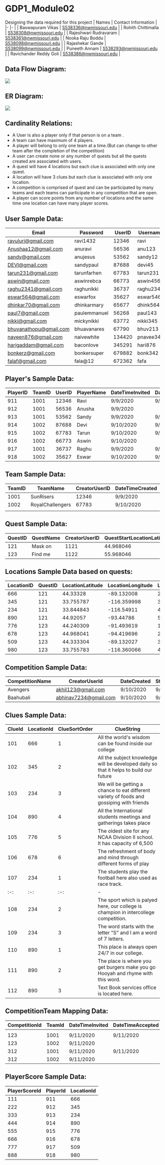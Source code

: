 # GDP1_Module02
Designing the data required for this project
| Names 	| Contact Information 	|
|-	|-	|
| Baswapuram Vikas 	| S538336@nwmissouri.edu 	|
| Rohith Chittimalla 	| S538308@nwmissouri.edu 	|
| Rajeshwari Rudravaram 	| S538361@nwmissouri.edu 	|
| Nooka Raju Boddu 	| S538098@nwmissouri.edu 	|
| Rajashekar Gande 	| S538099@nwmissouri.edu 	|
| Puneeth Annam 	| S538293@nwmissouri.edu 	|
| Ravichander Reddy Goli 	| S538386@nwmissouri.edu 	|

## Data Flow Diagram:
<img src="Images\new_data.png">

## ER Diagram:
<img src="Images\final_ERD.jpeg">

## Cardinality Relations:

- A User is also a player only if that person is on a team .
- A team can have maximum of 4 players.
- A player will belong to only one team at a time.(But can change to other team after the completion of the competition)
- A user can create none or any number of quests but all the quests created are associated with users.
- A quest will have 4 locations but each clue is associated with only one quest.
- A location will have 3 clues but each clue is associated with only one location.
- A competition is comprised of quest and can be participated by many teams and each teams can participate in any competition that are open.
- A player can score points from any number of locations and the same time one location can have many player scores.



## User Sample Data:

| Email                  | Password     | UserID | Username  | DateCreated  | DateLastAccessed   |
|------------------------|--------------|--------|-----------|--------------|--------------------|
| ravuluri@gmail.com     | ravi1432     | 12346  | ravi      | 9/8/2020     | 9/8/2020           |
| Anushaa12@gmail.com    | anuravi      | 56536  | anu123    | 9/8/2020     | 9/8/2020           |
| sandy@gmail.com        | anujesus     | 53562  | sandy12   | 9/8/2020     | 9/8/2020           |
| DEVI@gmail.com         | sandypaul    | 87688  | devi45    | 9/8/2020     | 9/8/2020           |
| tarun231@gmail.com     | tarunfarhen  | 67783  | tarun231  | 9/11/2020    | 9/11/2020          |
| aswin@gmail.com        | aswinrebca   | 66773  | aswin456  | 9/11/2020    | 9/11/2020          |
| raghu2341@gmail.com    | raghunikki   | 36737  | raghu2341 | 9/8/2020     | 9/10/2020          |
| eswar564@gmail.com     | eswarfox     | 35627  | eswar546  | 9/8/2020     | 9/8/2020           |
| dhinkar70@gmail.com    | dhinkarmary  | 65677  | dhink564  | 9/8/2020     | 9/9/2020           |
| paul7@gmail.com        | paulemmanuel | 56268  | paul143   | 9/8/2020     | 9/8/2020           |
| nikki@gmail.com        | mickynikki   | 63772  | nikki345  | 9/9/2020     | 9/8/2020           |
| bhuvanathopu@gmail.com | bhuavanares  | 67790  | bhuv213   | 9/10/2020    | 9/7/2020           |
| naveen876@gmail.com    | naivewhite   | 134420 | pnavee345 | 9/8/2020     | 9/8/2020           |
| harigaddam@gmail.com   | baconlove    | 345291 | hari876   | 9/10/2020    | 9/9/2020           |
| bonkerz@gmail.com      | bonkersuper  | 679882 | bonk342   | 9/8/2020     | 9/10/2020          |
| falaf@gmail.com        | fala@12      | 672362 | fafa      | 9/8/2020     | 9/8/2020           |

## Player's Sample Data:

| PlayerID  | TeamID  | UserID  | PlayerName  | DateTimeInvited  | DateTimeAccepted  | DateTimeRejected  | DateTimeDeleted  |
|-----------|---------|---------|-------------|------------------|-------------------|-------------------|------------------|
| 911       | 1001  | 12346   | Ravi        | 9/9/2020         | 9/10/2020         |                   |                  |
| 912       | 1001  | 56536   | Anusha      | 9/9/2020         |                   | 9/13/2020         |                  |
| 913       | 1001  | 53562   | Sandy       | 9/9/2020         | 9/10/2020         |                   |                  |
| 914       | 1002 | 87688   | Devi        | 9/10/2020        | 9/12/2020         |                   |                  |
| 915       | 1002 | 67783   | Tarun       | 9/10/2020        | 9/10/2020         |                   |                  |
| 916       | 1002 | 66773   | Aswin       | 9/10/2020        |                   | 9/10/2020         |                  |
| 917       | 1001 | 36737   | Raghu       | 9/9/2020         | 9/10/2020         |                   |                  |
| 918       | 1002 | 35627   | Eswar       | 9/10/2020        | 9/11/2020         |                   |                  |

## Team Sample Data:

| TeamID  | TeamName         |  CreatorUserID  | DateTimeCreated  |  DateTimeLastEdited  |
|---------|------------------|-----------------|------------------|----------------------|
| 1001  | SunRisers        | 12346           | 9/9/2020         | 9/10/2020            |
| 1002 | RoyalChallengers | 67783           | 9/10/2020        | 9/10/2020            |
|         |                  |                 |                  |                      |

## Quest Sample Data:

| QuestID  | QuestName  |  CreatorUserID  |  QuestStartLocationLatitude   |  QuestStartLocationLongitude   | DateCreated  |  DateLastAccessed  |
|----------|------------|-----------------|-------------------------------|--------------------------------|--------------|--------------------|
|      121 |    Mask on |            1121 |                     44.968046 |                     -94.420307 |    6/11/2020 |          6/11/2020 |
|      123 |    Find me |            1122 |                     55.968046 |                     -64.420307 |   10/11/2020 |         13/11/2020 |


## Locations Sample Data based on quests:

| LocationID  | QuestID  | LocationLatitude  | LocationLongitude  | LocationValue  |
|-------------|----------|-------------------|--------------------|----------------|
|         666 |      121 |          44.33328 |         -89.132008 |             20 |
|         345 |      121 |         33.755787 |        -116.359998 |             30 |
|         234 |      121 |         33.844843 |         -116.54911 |             40 |
|         890 |      121 |          44.92057 |          -93.44786 |             50 |
|         776 |      123 |         44.240309 |         -91.493619 |             10 |
|         678 |      123 |         44.968041 |         -94.419696 |             25 |
|         509 |      123 |         44.333304 |         -89.132027 |             35 |
|         980 |      123 |         33.755783 |        -116.360066 |             40 |

## Competition Sample Data:

| CompetitionName   	| CreatorUserId   	| DateCreated 	| StartDateTime 	| EndDateTime 	| QuestID 	|
|-	|-	|-	|-	|-	|-	|
| Avengers 	| akhil123@gmail.com 	| 9/10/2020 	| 9/11/2020 	| 9/18/2020 	| 115 	|
| Baahubali 	| abhinav7234@gmail.com 	| 9/10/2020 	| 9/11/2020 	| 9/18/2020 	| 118 	|

## Clues Sample Data:

| ClueId  	| LocationId 	 | ClueSortOrder   	 | ClueString   	|
|-	|-	|-	|-	|
| 101 	| 666 	| 1 	| All the world's wisdom can be found inside our college |
| 102 	| 345 	| 2 	| All the subject knowledge will be developed daily so that it helps to build our future |
| 103 	| 234 	| 3 	| We will be getting a chance to eat different variety of foods and gossiping with friends |
| 104 	| 890 	| 4 	| All the International students meetings and gatherings takes place |
| 105 	| 776 	| 5 	| The oldest site for any NCAA Division II school. It has capacity of 6,500 |
| 106 	| 678 	| 6 	| The refreshment of body and mind through different forms of play |
| 107 	| 234 	| 1 	| The students   play the football here also used as race track. 	|
|:-:	|:-:	|:-:	|-	|
| 108 	| 234 	| 2 	| The sport which is   palyed here, our college is champion in intercollege competition. 	|
| 109 	| 234 	| 3 	| The word starts with   the letter "S" and I am a word of 7 letters. 	|
| 110 	| 890 	| 1 	| This place is always   open 24/7 in our college. 	|
| 111 	| 890 	| 2 	| The place is where you get burgers   make you go Hooyah and rhyme with this word. 	|
| 112 	| 890 	| 3 	| Text Book services   office is located here. 	|


## CompetitionTeam Mapping Data:

| CompetitionId  	| TeamId  	| DateTimeInvited 	| DateTimeAccepted  	| DateTimeRejected 	  |
|---------------	|----------	|------------------ |------------------	  |------------------	  |
|  	              |  	        |  	                |  	                  |  	                  |
| 123 	          | 1001 	  | 9/11/2020 	      | 9/11/2020 	        |  	                  |
| 123 	          | 1002 	| 9/11/2020 	      |                   	|  	                  |
| 312 	          | 1001 	  | 9/11/2020 	      | 9/11/2020 	        |  	                  |
| 312 	          | 1002 	| 9/11/2020 	      |  	                  |  	                  |

## PlayerScore Sample Data:

| PlayerScoreId 	| PlayerId 	| LocationId 	|
|-	|-	|-	|
| 111 	| 911 	| 666 	|
| 222 	| 912 	| 345 	|
| 333 	| 913 	| 234 	|
| 444 	| 914 	| 890 	|
| 555 	| 915 	| 776 	|
| 666 	| 916 	| 678 	|
| 777 	| 917 	| 509 	|
| 888 	| 918 	| 980 	|
